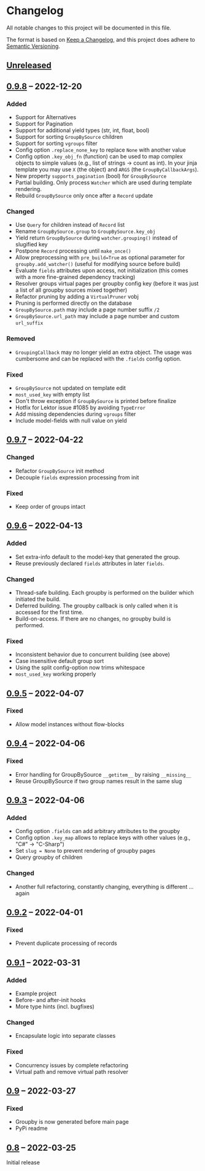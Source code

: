# Changelog
All notable changes to this project will be documented in this file.

The format is based on [Keep a Changelog](https://keepachangelog.com/en/0.9.8/),
and this project does adhere to [Semantic Versioning](https://semver.org/spec/v2.0.0.html).


## [Unreleased]


## [0.9.8] – 2022-12-20

### Added
- Support for Alternatives
- Support for Pagination
- Support for additional yield types (str, int, float, bool)
- Support for sorting `GroupBySource` children
- Support for sorting `vgroups` filter
- Config option `.replace_none_key` to replace `None` with another value
- Config option `.key_obj_fn` (function) can be used to map complex objects to simple values (e.g., list of strings -> count as int). In your jinja template you may use `X` (the object) and `ARGS` (the `GroupByCallbackArgs`).
- New property `supports_pagination` (bool) for `GroupBySource`
- Partial building. Only process `Watcher` which are used during template rendering.
- Rebuild `GroupBySource` only once after a `Record` update

### Changed
- Use `Query` for children instead of `Record` list
- Rename `GroupBySource.group` to `GroupBySource.key_obj`
- Yield return `GroupBySource` during `watcher.grouping()` instead of slugified key
- Postpone `Record` processing until `make_once()`
- Allow preprocessing with `pre_build=True` as optional parameter for `groupby.add_watcher()` (useful for modifying source before build)
- Evaluate `fields` attributes upon access, not initialization (this comes with a more fine-grained dependency tracking)
- Resolver groups virtual pages per groupby config key (before it was just a list of all groupby sources mixed together)
- Refactor pruning by adding a `VirtualPruner` vobj
- Pruning is performed directly on the database
- `GroupBySource.path` may include a page number suffix `/2`
- `GroupBySource.url_path` may include a page number and custom `url_suffix`

### Removed
- `GroupingCallback` may no longer yield an extra object. The usage was cumbersome and can be replaced with the `.fields` config option.

### Fixed
- `GroupBySource` not updated on template edit
- `most_used_key` with empty list
- Don't throw exception if `GroupBySource` is printed before finalize
- Hotfix for Lektor issue #1085 by avoiding `TypeError`
- Add missing dependencies during `vgroups` filter
- Include model-fields with null value on yield



## [0.9.7] – 2022-04-22

### Changed
- Refactor `GroupBySource` init method
- Decouple `fields` expression processing from init

### Fixed
- Keep order of groups intact



## [0.9.6] – 2022-04-13

### Added
- Set extra-info default to the model-key that generated the group.
- Reuse previously declared `fields` attributes in later `fields`.

### Changed
- Thread-safe building. Each groupby is performed on the builder which initiated the build.
- Deferred building. The groupby callback is only called when it is accessed for the first time.
- Build-on-access. If there are no changes, no groupby build is performed.

### Fixed
- Inconsistent behavior due to concurrent building (see above)
- Case insensitive default group sort
- Using the split config-option now trims whitespace
- `most_used_key` working properly



## [0.9.5] – 2022-04-07

### Fixed
- Allow model instances without flow-blocks



## [0.9.4] – 2022-04-06

### Fixed
- Error handling for GroupBySource `__getitem__` by raising `__missing__`
- Reuse GroupBySource if two group names result in the same slug



## [0.9.3] – 2022-04-06

### Added
- Config option `.fields` can add arbitrary attributes to the groupby
- Config option `.key_map` allows to replace keys with other values (e.g., "C#" -> "C-Sharp")
- Set `slug = None` to prevent rendering of groupby pages
- Query groupby of children

### Changed
- Another full refactoring, constantly changing, everything is different ... again



## [0.9.2] – 2022-04-01

### Fixed
- Prevent duplicate processing of records



## [0.9.1] – 2022-03-31

### Added
- Example project
- Before- and after-init hooks
- More type hints (incl. bugfixes)

### Changed
- Encapsulate logic into separate classes

### Fixed
- Concurrency issues by complete refactoring
- Virtual path and remove virtual path resolver



## [0.9] – 2022-03-27

### Fixed
- Groupby is now generated before main page
- PyPi readme



## [0.8] – 2022-03-25

Initial release


[Unreleased]: https://github.com/relikd/lektor-groupby-plugin/compare/v0.9.8...HEAD
[0.9.8]: https://github.com/relikd/lektor-groupby-plugin/compare/v0.9.7...v0.9.8
[0.9.7]: https://github.com/relikd/lektor-groupby-plugin/compare/v0.9.6...v0.9.7
[0.9.6]: https://github.com/relikd/lektor-groupby-plugin/compare/v0.9.5...v0.9.6
[0.9.5]: https://github.com/relikd/lektor-groupby-plugin/compare/v0.9.4...v0.9.5
[0.9.4]: https://github.com/relikd/lektor-groupby-plugin/compare/v0.9.3...v0.9.4
[0.9.3]: https://github.com/relikd/lektor-groupby-plugin/compare/v0.9.2...v0.9.3
[0.9.2]: https://github.com/relikd/lektor-groupby-plugin/compare/v0.9.1...v0.9.2
[0.9.1]: https://github.com/relikd/lektor-groupby-plugin/compare/v0.9...v0.9.1
[0.9]: https://github.com/relikd/lektor-groupby-plugin/compare/v0.8...v0.9
[0.8]: https://github.com/relikd/lektor-groupby-plugin/releases/tag/v0.8
